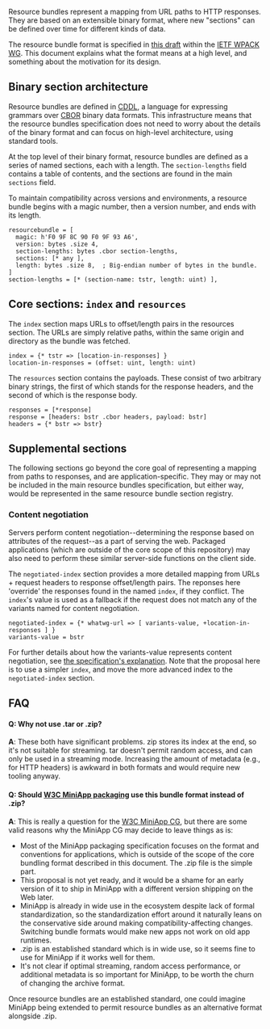 Resource bundles represent a mapping from URL paths to HTTP responses. They are based on an extensible binary format, where new "sections" can be defined over time for different kinds of data.

The resource bundle format is specified in [this draft](https://wicg.github.io/webpackage/draft-yasskin-wpack-bundled-exchanges.html) within the [IETF WPACK WG](https://datatracker.ietf.org/wg/wpack/about/). This document explains what the format means at a high level, and something about the motivation for its design.

## Binary section architecture

Resource bundles are defined in [CDDL](https://www.rfc-editor.org/rfc/rfc8610.html), a language for expressing grammars over [CBOR](https://tools.ietf.org/html/rfc7049) binary data formats. This infrastructure means that the resource bundles specification does not need to worry about the details of the binary format and can focus on high-level architecture, using standard tools.

At the top level of their binary format, resource bundles are defined as a series of named sections, each with a length. The `section-lengths` field contains a table of contents, and the sections are found in the main `sections` field.

To maintain compatibility across versions and environments, a resource bundle begins with a magic number, then a version number, and ends with its length.

```
resourcebundle = [
  magic: h'F0 9F 8C 90 F0 9F 93 A6',
  version: bytes .size 4,
  section-lengths: bytes .cbor section-lengths,
  sections: [* any ],
  length: bytes .size 8,  ; Big-endian number of bytes in the bundle.
]
section-lengths = [* (section-name: tstr, length: uint) ],
```

## Core sections: `index` and `resources`

The `index` section maps URLs to offset/length pairs in the resources section. The URLs are simply relative paths, within the same origin and directory as the bundle was fetched.

```
index = {* tstr => [location-in-responses] }
location-in-responses = (offset: uint, length: uint)
```

The `resources` section contains the payloads. These consist of two arbitrary binary strings, the first of which stands for the response headers, and the second of which is the response body.

```
responses = [*response]
response = [headers: bstr .cbor headers, payload: bstr]
headers = {* bstr => bstr}
```

## Supplemental sections

The following sections go beyond the core goal of representing a mapping from paths to responses, and are application-specific. They may or may not be included in the main resource bundles specification, but either way, would be represented in the same resource bundle section registry.

### Content negotiation

Servers perform content negotiation--determining the response based on attributes of the request--as a part of serving the web. Packaged applications (which are outside of the core scope of this repository) may also need to perform these similar server-side functions on the client side.

The `negotiated-index` section provides a more detailed mapping from URLs + request headers to response offset/length pairs. The reponses here 'override' the responses found in the named `index`, if they conflict. The `index`'s value is used as a fallback if the request does not match any of the variants named for content negotiation.

```
negotiated-index = {* whatwg-url => [ variants-value, +location-in-responses ] }
variants-value = bstr
```

For further details about how the variants-value represents content negotiation, see [the specification's explanation](https://wicg.github.io/webpackage/draft-yasskin-wpack-bundled-exchanges.html#section-4.2.1). Note that the proposal here is to use a simpler `index`, and move the more advanced index to the `negotiated-index` section.

## FAQ

#### Q: Why not use .tar or .zip?

**A**: These both have significant problems. zip stores its index at the end, so it's not suitable for streaming. tar doesn't permit random access, and can only be used in a streaming mode. Increasing the amount of metadata (e.g., for HTTP headers) is awkward in both formats and would require new tooling anyway.

#### Q: Should [W3C MiniApp packaging](https://w3c.github.io/miniapp/specs/packaging/) use this bundle format instead of .zip?

**A**: This is really a question for the [W3C MiniApp CG](https://github.com/w3c/miniapp/), but there are some valid reasons why the MiniApp CG may decide to leave things as is:
- Most of the MiniApp packaging specification focuses on the format and conventions for applications, which is outside of the scope of the core bundling format described in this document. The .zip file is the simple part.
- This proposal is not yet ready, and it would be a shame for an early version of it to ship in MiniApp with a different version shipping on the Web later.
- MiniApp is already in wide use in the ecosystem despite lack of formal standardization, so the standardization effort around it naturally leans on the conservative side around making compatibility-affecting changes. Switching bundle formats would make new apps not work on old app runtimes.
- .zip is an established standard which is in wide use, so it seems fine to use for MiniApp if it works well for them.
- It's not clear if optimal streaming, random access performance, or additional metadata is so important for MiniApp, to be worth the churn of changing the archive format.

Once resource bundles are an established standard, one could imagine MiniApp being extended to permit resource bundles as an alternative format alongside .zip.
